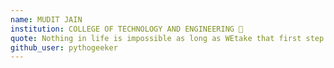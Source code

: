 ```yaml
---
name: MUDIT JAIN
institution: COLLEGE OF TECHNOLOGY AND ENGINEERING 🚩
quote: Nothing in life is impossible as long as WEtake that first step
github_user: pythogeeker
---
```


